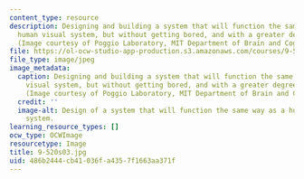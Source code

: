 ```yaml
---
content_type: resource
description: Designing and building a system that will function the same way as a
  human visual system, but without getting bored, and with a greater degree of accuracy.
  (Image courtesy of Poggio Laboratory, MIT Department of Brain and Cognitive Sciences.)
file: https://ol-ocw-studio-app-production.s3.amazonaws.com/courses/9-520-statistical-learning-theory-and-applications-spring-2003/486b2444cb41036fa4357f1663aa371f_9-520s03.jpg
file_type: image/jpeg
image_metadata:
  caption: Designing and building a system that will function the same way as a human
    visual system, but without getting bored, and with a greater degree of accuracy.
    (Image courtesy of Poggio Laboratory, MIT Department of Brain and Cognitive Sciences.)
  credit: ''
  image-alt: Design of a system that will function the same way as a human visual
    system.
learning_resource_types: []
ocw_type: OCWImage
resourcetype: Image
title: 9-520s03.jpg
uid: 486b2444-cb41-036f-a435-7f1663aa371f
---
```

